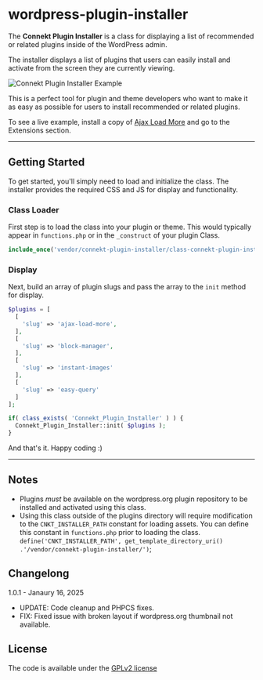 # wordpress-plugin-installer

The **Connekt Plugin Installer** is a class for displaying a list of recommended or related plugins inside of the WordPress admin.

The installer displays a list of plugins that users can easily install and activate from the screen they are currently viewing.

![Connekt Plugin Installer Example](http://examples.connekthq.com/_gif/plugin-installer_2.gif)

This is a perfect tool for plugin and theme developers who want to make it as easy as possible for users to install recommended or related plugins.

To see a live example, install a copy of [Ajax Load More](https://wordpress.org/plugins/ajax-load-more/) and go to the Extensions section.

***

## Getting Started

To get started, you'll simply need to load and initialize the class. The installer provides the required CSS and JS for display and functionality.

### Class Loader

First step is to load the class into your plugin or theme. This would typically appear in `functions.php` or in the `_construct` of your plugin Class.

```php
include_once('vendor/connekt-plugin-installer/class-connekt-plugin-installer.php');
```

### Display

Next, build an array of plugin slugs and pass the array to the `init` method for display.

```php
$plugins = [
  [
    'slug' => 'ajax-load-more',
  ],
  [
    'slug' => 'block-manager',
  ],
  [
    'slug' => 'instant-images'
  ],
  [
    'slug' => 'easy-query'
  ]
]; 

if( class_exists( 'Connekt_Plugin_Installer' ) ) {
  Connekt_Plugin_Installer::init( $plugins );
}
```

And that's it. Happy coding :)

***

## Notes

- Plugins _must_ be available on the wordpress.org plugin repository to be installed and activated using this class.
- Using this class outside of the plugins directory will require modification to the `CNKT_INSTALLER_PATH` constant for loading assets. You can define this constant in `functions.php` prior to loading the class. `define('CNKT_INSTALLER_PATH', get_template_directory_uri() .'/vendor/connekt-plugin-installer/')`;

## Changelong

1.0.1 - Janaury 16, 2025

- UPDATE: Code cleanup and PHPCS fixes.
- FIX: Fixed issue with broken layout if wordpress.org thumbnail not available.

## License

The code is available under the [GPLv2 license](https://github.com/dcooney/wordpress-plugin-installer/blob/master/LICENSE)
